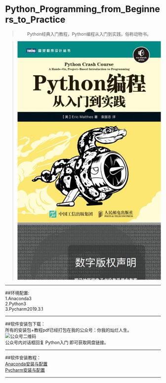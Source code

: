 # Python_Programming_from_Beginners_to_Practice
><center>Python经典入门教程，Python编程从入门到实践，俗称动物书。</center>   

>![动物书](https://github.com/wscffaa/Python_Programming_from_Beginners_to_Practice/blob/master/Python%E6%95%99%E7%A8%8B.jpg)
***********************************
##环境配置:  
     1.Anaconda3  
     2.Python3  
     3.Pycharm2019.3.1  
*****
##软件安装包下载：  
所有的安装包+教程pdf已经打包在我的公众号：你我的灿烂人生。  
![公众号二维码](https://github.com/wscffaa/Python_Programming_from_Beginners_to_Practice/blob/master/%E4%BA%8C%E7%BB%B4%E7%A0%81.jpg)<br>
公众号内对话框回复 Python入门 即可获取网盘链接。  
****
##软件安装教程：  
  [Anaconda安装与配置](https://mp.weixin.qq.com/s?__biz=MzUzMTQ5MzQ4OQ==&mid=2247483681&idx=1&sn=86ed66d43ea863b1ea45df6e36210336&chksm=fa40e63fcd376f2951feb1fe637a5949d3dfa7baa2543ff8306bce20fc04938a90b01ee7db6d&token=544752196&lang=zh_CN#rd)    
  [Pycharm安装与配置](https://mp.weixin.qq.com/s/U4L7xO2-FFGuTQVKbwsSUQ)  
****   
